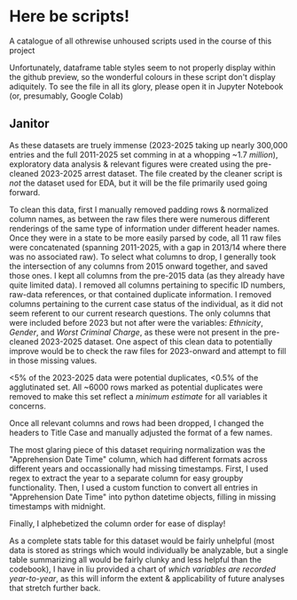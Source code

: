 Here be scripts!
=========
A catalogue of all othrewise unhoused scripts used in the course of this project

Unfortunately, dataframe table styles seem to not properly display within the github preview, so the wonderful colours in these script don't display adiquitely. 
To see the file in all its glory, please open it in Jupyter Notebook (or, presumably, Google Colab)

Janitor
---
As these datasets are truely immense (2023-2025 taking up nearly 300,000 entries and the full 2011-2025 set comming in at a whopping ~1.7 *million*), exploratory data analysis & relevant figures were created using the pre-cleaned 2023-2025 arrest dataset. The file created by the cleaner script is *not* the dataset used for EDA, but it will be the file primarily used going forward.

To clean this data, first I manually removed padding rows & normalized column names, as between the raw files there were numerous different renderings of the same type of information under different header names. Once they were in a state to be more easily parsed by code, all 11 raw files were concatenated (spanning 2011-2025, with a gap in 2013/14 where there was no associated raw).
To select what columns to drop, I generally took the intersection of any columns from 2015 onward together, and saved those ones. I kept all columns from the pre-2015 data (as they already have quite limited data). I removed all columns pertaining to specific ID numbers, raw-data references, or that contained duplicate information. I removed columns pertaining to the current case status of the individual, as it did not seem referent to our current research questions.
The only columns that were included before 2023 but not after were the variables: *Ethnicity*, *Gender*, and *Worst Criminal Charge*, as these were not present in the pre-cleaned 2023-2025 dataset. One aspect of this clean data to potentially improve would be to check the raw files for 2023-onward and attempt to fill in those missing values.

<5% of the 2023-2025 data were potential duplicates, <0.5% of the agglutinated set. All ~6000 rows marked as potential duplicates were removed to make this set reflect a *minimum estimate* for all variables it concerns.

Once all relevant columns and rows had been dropped, I changed the headers to Title Case and manually adjusted the format of a few names.

The most glaring piece of this dataset requiring normalization was the "Apprehension Date Time" column, which had different formats across different years and occassionally had missing timestamps. First, I used regex to extract the year to a separate column for easy groupby functionality. Then, I used a custom function to convert all entries in "Apprehension Date Time" into python datetime objects, filling in missing timestamps with midnight.

Finally, I alphebetized the column order for ease of display!

As a complete stats table for this dataset would be fairly unhelpful (most data is stored as strings which would individually be analyzable, but a single table summarizing all would be fairly clunky and less helpful than the codebook), I have in liu provided a chart of *which variables are recorded year-to-year*, as this will inform the extent & applicability of future analyses that stretch further back.
